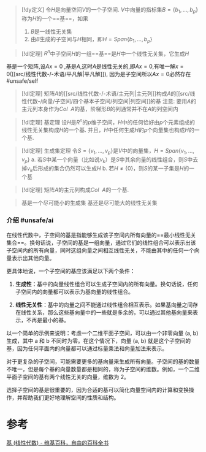 

> [!dy定义] 
> 令$H$是向量空间$V$的一个子空间. $V$中向量的指标集$B= \{b_{1},\dots,b_p\}$称为$H$的一个==基==，如果
> 1. $B$是一线性无关集
> 2. 由$B$生成的子空间与$H$相同，即$H=Span \{b_{1},\dots,b_p\}$


> [!dl定理] 
> $R^{n}$中子空间$H$的一组==基==是$H$中一个线性无关集，它生成$H$

基是一个矩阵,设$Ax=0$ ,基是$A$,这时$A$是线性无关的,即$Ax=0$,有唯一解$x=0$([[src/线性代数-/-术语/平凡解|平凡解]]), 因为是子空间所以$Ax=0$必然存在 #unsafe/self 



> [!dl定理] 
> 矩阵$A$的[[src/线性代数-/-术语/主元列|主元列]]构成$A$的[[src/线性代数-/向量/子空间/四个基本子空间/列空间|列空间]]的基
> 注意: 
> 要用$A$的主元列本身作为$Col~~A$的基，阶梯形$B$的列通常并不在$A$的列空间内


> [!dl定理] 基定理
> 设$H$是$R^{n}$的$p$维子空间，$H$中的任何恰好由$p$个元素组成的线性无关集构成$H$的一个基.
> 并且，$H$中任何生成$H$的$p$个向量集也构成$H$的一个基.


> [!dl定理] 生成集定理
> 令$S=\{v_{1},\dots,v_p\}$是$V$中的向量集，$H=Span\{v_{1},\dots,v_p\}$
a. 若$S$中某一个向量（比如说$v_k$）是$S$中其余向量的线性组合，则$S$中去掉$v_k$后形成的集合仍然可以生成$H$
b. 若$H\neq  \{0\}$，则$S$的某一子集是$H$的一个基


> [!dl定理] 
> 矩阵$A$的主元列构成$Col~~A$的一个基.


> 基是一个尽可能小的生成集
> 基还是尽可能大的线性无关集


### 介绍 #unsafe/ai 

在线性代数中，子空间的基是指能够生成该子空间内所有向量的==最小线性无关集合==。换句话说，子空间的基是一组向量，通过它们的线性组合可以表示出该子空间内的所有向量，同时这组向量之间相互线性无关，不能由其中的任何一个向量表示出其他向量。

更具体地说，一个子空间的基应该满足以下两个条件：

1. **生成性**：基中的向量线性组合可以生成子空间内的所有向量。换句话说，任何子空间内的向量都可以表示为基向量的线性组合。
    
2. **线性无关性**：基中的向量之间不能通过线性组合相互表示。如果基向量之间存在线性关系，那么这些基向量中的一些就是多余的，可以通过其他基向量来表示，不再是最小的基。
    

以一个简单的示例来说明：考虑一个二维平面子空间，可以由一个非零向量 (a, b) 生成，其中 a 和 b 不同时为零。在这个情况下，向量 (a, b) 就是这个子空间的基，因为任何平面内的向量都可以通过标量乘法和向量加法来表示。

对于更复杂的子空间，可能需要更多的基向量来生成所有向量。子空间的基的数量不唯一，但是每个基的向量数量都是相同的，称为子空间的维数。例如，一个二维平面子空间的基有两个线性无关的向量，维数为 2。

选择子空间的基是很重要的，因为合适的基可以简化向量空间内的计算和变换操作，并帮助我们更好地理解空间的性质和结构。


# 参考
[基 (线性代数) - 维基百科，自由的百科全书](https://zh.wikipedia.org/zh-hans/%E5%9F%BA_(%E7%B7%9A%E6%80%A7%E4%BB%A3%E6%95%B8))
